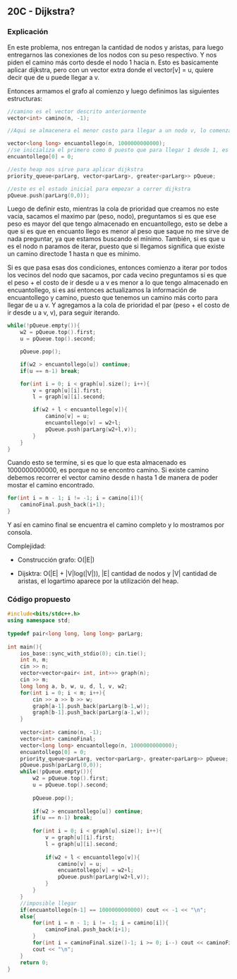 ## 20C - Dijkstra?

### Explicación

En este problema, nos entregan la cantidad de nodos y aristas, para luego entregarnos las conexiones de los nodos con su peso respectivo. Y nos piden el camino más corto desde el nodo 1 hacia n. Esto es basicamente aplicar dijkstra, pero con un vector extra donde el vector[v] = u, quiere decir que de u puede llegar a v.

Entonces armamos el grafo al comienzo y luego definimos las siguientes estructuras:

```Cpp
//camino es el vector descrito anteriormente
vector<int> camino(n, -1);

//Aqui se almacenera el menor costo para llegar a un nodo v, lo comenzamos en 1000000000000, puesto que ese sería la suma más grande alcanzable.

vector<long long> encuantollego(n, 1000000000000); 
//se inicializa el primero como 0 puesto que para llegar 1 desde 1, es 0
encuantollego[0] = 0;

//este heap nos sirve para aplicar dijkstra
priority_queue<parLarg, vector<parLarg>, greater<parLarg>> pQueue;

//este es el estado inicial para empezar a correr dijkstra
pQueue.push(parLarg(0,0));
```

Luego de definir esto, mientras la cola de prioridad que creamos no este vacia, sacamos el maximo par (peso, nodo), preguntamos si es que ese peso es mayor del que tengo almacenado en encuantollego, esto se debe a que si es que en encuanto llego es menor al peso que saque no me sirve de nada preguntar, ya que estamos buscando el mínimo. También, si es que u es el nodo n paramos de iterar, puesto que si llegamos significa que existe un camino directode 1 hasta n que es mínimo.

Si es que pasa esas dos condiciones, entonces comienzo a iterar por todos los vecinos del nodo que sacamos, por cada vecino preguntamos si es que el peso + el costo de ir desde u a v es menor a lo que tengo almacenado en encuantollego, si es así entonces actualizamos la información de encuantollego y camino, puesto que tenemos un camino más corto para llegar de u a v. Y agregamos a la cola de prioridad el par (peso + el costo de ir desde u a v, v), para seguir iterando.

```Cpp
while(!pQueue.empty()){
	w2 = pQueue.top().first;
	u = pQueue.top().second;

	pQueue.pop();

	if(w2 > encuantollego[u]) continue;
	if(u == n-1) break;

	for(int i = 0; i < graph[u].size(); i++){
		v = graph[u][i].first;
		l = graph[u][i].second;

		if(w2 + l < encuantollego[v]){
			camino[v] = u;
			encuantollego[v] = w2+l;
			pQueue.push(parLarg(w2+l,v));
		}
	}
}
```

Cuando esto se termine, si es que lo que esta almacenado es 1000000000000, es porque no se encontro camino. Si existe camino debemos recorrer el vector camino desde n hasta 1 de manera de poder mostar el camino encontrado.

```Cpp
for(int i = n - 1; i != -1; i = camino[i]){
	caminoFinal.push_back(i+1);
}
```

Y así en camino final se encuentra el camino completo y lo mostramos por consola.

Complejidad:

* Construcción grafo: O(|E|)

* Dijsktra: O(|E| + |V|log(|V|)), |E| cantidad de nodos y |V| cantidad de aristas, el logartimo aparece por la utilización del heap. 

### Código propuesto

```Cpp
#include<bits/stdc++.h>
using namespace std;
 
typedef pair<long long, long long> parLarg;
 
int main(){
	ios_base::sync_with_stdio(0); cin.tie();
	int n, m;
	cin >> n;
	vector<vector<pair< int, int>>> graph(n);
	cin >> m;
	long long a, b, w, u, d, l, v, w2;
	for(int i = 0; i < m; i++){
		cin >> a >> b >> w;
		graph[a-1].push_back(parLarg(b-1,w));
		graph[b-1].push_back(parLarg(a-1,w));			
	}
 
	vector<int> camino(n, -1);
	vector<int> caminoFinal;
	vector<long long> encuantollego(n, 1000000000000); 
	encuantollego[0] = 0;
	priority_queue<parLarg, vector<parLarg>, greater<parLarg>> pQueue;
	pQueue.push(parLarg(0,0));
	while(!pQueue.empty()){
		w2 = pQueue.top().first;
		u = pQueue.top().second;
 
		pQueue.pop();
 
		if(w2 > encuantollego[u]) continue;
		if(u == n-1) break;
 
		for(int i = 0; i < graph[u].size(); i++){
			v = graph[u][i].first;
			l = graph[u][i].second;
 
			if(w2 + l < encuantollego[v]){
				camino[v] = u;
				encuantollego[v] = w2+l;
				pQueue.push(parLarg(w2+l,v));
			}
		}
	}
	//imposible llegar
	if(encuantollego[n-1] == 1000000000000) cout << -1 << "\n";
	else{
		for(int i = n - 1; i != -1; i = camino[i]){
			caminoFinal.push_back(i+1);
		}
		for(int i = caminoFinal.size()-1; i >= 0; i--) cout << caminoFinal[i] <<" ";
		cout << "\n";
	}
	return 0;
}
```